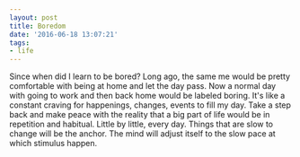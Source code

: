 ```yaml
---
layout: post
title: Boredom
date: '2016-06-18 13:07:21'
tags:
- life
---
```


Since when did I learn to be bored? Long ago, the same me would be pretty comfortable with being at home and let the day pass. Now a normal day with going to work and then back home would be labeled boring. It's like a constant craving for happenings, changes, events to fill my day. Take a step back and make peace with the reality that a big part of life would be in repetition and habitual. Little by little, every day. Things that are slow to change will be the anchor. The mind will adjust itself to the slow pace at which stimulus happen. 